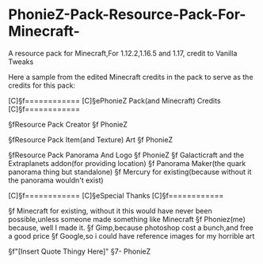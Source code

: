 # PhonieZ-Pack-Resource-Pack-For-Minecraft-
A resource pack for Minecraft,For 1.12.2,1.16.5 and 1.17, credit to Vanilla Tweaks

Here a sample from the edited Minecraft credits in the pack to serve as the credits for this pack:

[C]§f============
[C]§ePhonieZ Pack(and Minecraft) Credits
[C]§f============

§fResource Pack Creator
§f          PhonieZ

§fResource Pack Item(and Texture) Art
§f          PhonieZ

§fResource Pack Panorama And Logo
§f          PhonieZ
§f          Galacticraft and the Extraplanets addon(for providing location)
§f          Panorama Maker(the quark panorama thing but standalone)
§f          Mercury for existing(because without it the panorama wouldn't exist)

[C]§f============
[C]§eSpecial Thanks
[C]§f============

§f          Minecraft for existing, without it this would have never been possible,unless someone made something like Minecraft
§f          Phoniez(me) because, well I made it.
§f          Gimp,because photoshop cost a bunch,and free a good price
§f          Google,so i could have reference images for my horrible art

§f"[Insert Quote Thingy Here]" §7- PhonieZ
